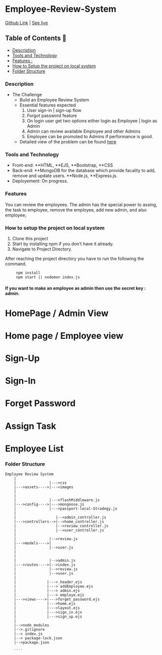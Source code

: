 # Employee-Review-System
[Github Link](https://github.com/sharma2rachit/emp_review_system) | [See live](https://emp-review-system-cn.onrender.com/users/sign-in)



## Table of Contents 📕

- [Description](#description)
- [Tools and Technology](#tools-and-technology)
- [Features :](#features)
- [How to Setup the project on local system](#how-to-setup-the-project-on-local-system)
- [Folder Structure](#folder-structure)


### Description
* The Challenge
    * Build an Employee Review System
    * Essential features expected 
       1. User sign-in | sign-up flow
       2. Forgot password feature 
       3. On login user get two options either login as Employee | login as Admin
       4. Admin can review available Employee and other Admins
       5. Employee can be promoted to Admins if performance is good.
    * Detailed view of the problem can be found [here](https://docs.google.com/document/d/1AF2H2TsqfYfGdH5fGhMlhA_r96RW6sDLxUGUCAGOt9s/edit)


### Tools and Technology

* Front-end: **HTML, **EJS, **Bootstrap, **CSS
* Back-end: **MongoDB for the database which provide facality to add, remove and update users. **Node.js, **Express.js.
* Deployement: On progress.  

### Features

  You can review the employees. The admin has the special power to assing, the task to employee, remove the employee, add new admin, and also employee;

### How to setup the project on local system

  1. Clone this project
  2. Start by installing npm if you don't have it already.
  3. Navigate to Project Directory.

After reaching the project directory you have to run the following the command.
   ```` 
        npm install 
        npm start || nodemon index.js
   ````

#### If you want to make an employee as admin then use the secret key : admin.
  
  # HomePage / Admin View

  # Home page / Employee view

  
  # Sign-Up


  # Sign-In

  # Forget Password
  
  # Assign Task

  # Employee List
  

  

### Folder Structure

```
Employee Review System
    |
    |               |--->css
    |--->assets---->|--->images
    |             
    |
    |               |--->flashMiddleware.js
    |--->config---->|--->mongoose.js
    |               |--->passport-local-Stradegy.js
    |
    |                  |-->admin_controller.js
    |--->controllers-->|-->home_controller.js
    |                  |-->review_controller.js
    |                  |-->user_controller.js
    |
    |               |-->review.js
    |--->models---->|
    |               |-->user.js
    |
    |              
    |               |-->admin.js
    |--->routes---->|-->index.js
    |               |-->review.js
    |               |-->user.js
    |
    |              |--->_header.ejs
    |              |---> addEmployee.ejs
    |              |---> admin.ejs
    |              |---> employe.ejs
    |--->views---->|--->forget_password.ejs
    |              |--->home.ejs
    |              |--->layout.ejs
    |              |--->sign_in.ejs
    |              |--->sign_up.ejs
    |
    |-->node_modules
    |-->.gitignore
    |--> index.js
    |--> package-lock.json
    |-->package.json
    
    ````
